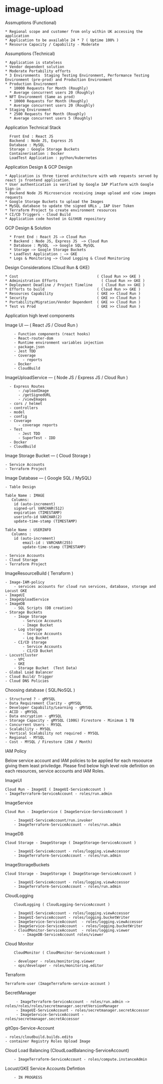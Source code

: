 # image-upload


Assmuptions (Functional)

    * Regional scope and customer from only within UK accessing the application
    * Application to be available 24 * 7 ( Uptime 100% )
    * Resource Capacity / Capability - Moderate

Assumptions (Technical)

    * Application is stateless
    * Vendor dependent solution 
    * Moderate Portability efforts 
    * 3 Environments  Staging Testing Environment, Performance Testing Environment (pre-prod) and Production Environment
    * Production Environment 
      * 10000 Requests for Month (Roughly)
      * Average concurrent users 20 (Roughly)
    * NFT Environment (Same as prod)
      * 10000 Requests for Month (Roughly)
      * Average concurrent users 20 (Roughly)
    * Staging Environment 
      * 2500 Requests for Month (Roughly)
      * Average concurrent users 5 (Roughly)



Application Technical Stack

      Front End : React JS
      Backend : Node JS, Express JS 
      Database : MySQL
      Storage : Google Storage Buckets 
      Containerisation : Docker
      LoadTest Application : python/kubernetes
      
      
Application Design & GCP Design

    * Application is three tiered architecture with web requests served by react js frontend application. 
    * User authentication is verified by Google IAP Platform with Google Sign-in
    * Backend Node JS Microservice receiving image upload and view images requests
    * Google Storage Buckets to upload the Images
    * MySQL database to update the signed URLs , IAP User Token 
    * Terraform Project to create environment resources
    * CI/CD Triggers - Cloud Build
    * Application code hosted in GitHUB repository 
  
  
  GCP Design & Solution
  
	  * Front End : React JS —> Cloud Run
	  * Backend : Node JS, Express JS  —> Cloud Run
	  * Database : MySQL  —> Google SQL MySQL
	  * Storage —> Google Storage Buckets 
	  * LoadTest Application : —> GKE
	  * Logs & Monitoring —> Cloud Logging & Cloud Monitoring
    
 Design Considerations (Cloud Run & GKE)

    * Cost                                    ( Cloud Run >> GKE )
    * Administration Efforts	                ( Cloud Run >> GKE )
    * Deployment Deadline / Project Timeline 	( Cloud Run >> GKE )
    * Efforts to build                        ( Cloud Run >> GKE )
    * Resources Capability                    ( GKE >> Cloud Run )
    * Security 	                              ( GKE >> Cloud Run )
    * Portability/Migration/Vendor Dependent  ( GKE >> Cloud Run )
    * Test vs Prod                            ( GKE >> Cloud Run )

  
Application high level components

  Image UI  — ( React JS / Cloud Run )

        - Function components (react hooks)
        - React-router-dom
        - Runtime environment variables injection
        - package.json
        - Jest TDD
        - Coverage
            - reports
        - Docker
        - CloudBuild
  
  ImageUploadService — ( Node JS / Express JS / Cloud Run )
  
      - Express Routes 
          - /uploadImage
          - /getSignedURL
          - /viewImages
      - cors / helmet
      - controllers 
      - model
      - config
      - Coverage
          - coverage reports
      - Test 
          - Jest TDD
          - SuperTest - IDD
      - Docker
      - CloudBuild
      
   Image Storage Bucket — ( Cloud Storage )
   
    - Service Accounts
    - Terraform Project
    
   Image Database — ( Google SQL / MySQL)
   
   
    - Table Design
 
	Table Name : IMAGE
	   Columns: 
	    id (auto-increment) 
	    signed-url VARCHAR(512) 
	    expiration (TIMESTAMP)
	    userinfo-id VARCHAR(2) 
	    update-time-stamp (TIMESTAMP)

	Table Name : USERINFO
	   Columns : 
	    id (auto-increment) 
            email-id : VARCHAR(255)
            update-time-stamp (TIMESTAMP)
	    
    - Service Accounts
    - Cloud Storage
    - Terraform Project
    
   ImageResourceBuild ( Terraform )
   
    - Image-IAM-policy
        - services accounts for cloud run services, database, storage and Locust GKE
    - ImageUI
    - ImageUploadService
    - ImageDB
        - SQL Scripts (DB creation)
    - Storage Buckets
        - Image Storage 
            - Service Accounts
            - Image Bucket
        - Log storage
            - Service Accounts
            - Log Bucket
        - CI/CD storage 
            - Service Accounts
            - CI/CD Bucket
    - LocustCluster
        - VPC
        - GKE
        - Storage Bucket  (Test Data)
    - Global Load Balancer
    - Cloud Build/ Trigger
    - Cloud DNS Policies
    
  Choosing database ( SQL/NoSQL )

    - Structured ? - gMYSQL
    - Data Requirement Clarity - gMYSQL
    - Developer Capability/Learning - gMYSQL
    - ACID - gMYSQL
    - Data encryption - gMYSQL
    - Storage Capacity - gMYSQL (100G) Firestore - Minimum 1 TB
    - Concurrent Users - MYSQL
    - Scalability - MYSQL
    - Vertical Scalability not required - MYSQL
    - Regional - MYSQL
    - Cost - MYSQL / Firestore (204 / Month)
    
 IAM Policy
   
   Below service account and IAM policies to be applied for each resoource giving them least priviledge. Please find below high level role definition on each 	  resources, service accounts and IAM Roles. 
    
   ImageUI
   	
	Cloud Run - ImageUI ( ImageUI-ServiceAccount ) 
	- ImageTerraform-ServiceAccount - roles/run.admin
    
    
   ImageService 
   	
	Cloud Run - ImageService ( ImageService-ServiceAccount )
		
		- ImageUI-ServiceAccount/run.invoker
		- ImageTerraform-ServiceAccount - roles/run.admin

   ImageDB
   
   	Cloud Storage - ImageStorage ( ImageStorage-ServiceAccount )
	
		- ImageUI-ServiceAccount - roles/logging.viewAccessor
		- ImageTerraform-ServiceAccount - roles/run.admin
    
    
   ImageStorageBuckets
   
   	Cloud Storage - ImageStorage ( ImageStorage-ServiceAccount )
		
		- ImageUI-ServiceAccount - roles/logging.viewAccessor
		- ImageTerraform-ServiceAccount - roles/run.admin
    
    
   CloudLogging
    
        CloudLogging ( CloudLogging-ServiceAccount )
	
		- ImageUI-ServiceAccount - roles/logging.viewAccessor
 		- ImageUI-ServiceAccount - roles/logging.bucketWriter
 		- ImageService-ServiceAccount  - roles/logging.viewAccessor
 		- ImageService-ServiceAccount  - roles/logging.bucketWriter
 		- CloudMonitor-ServiceAccount  - roles/logging.viewer
        	- ImageDB-ServiceAccount roles/viewer

    
   Cloud Monitor
    
    	CloudMonitor ( CloudMonitor-ServiceAccount )
		
		- developer - roles/monitoring.viewer
		- ops/developer - roles/monitoring.editor
	
   Terraform 
   	
	Terraform-user (ImageTerraform-service-account )
	
   SecretManager 
   
         - ImageTerraform-ServiceAccount - roles/run.admin —> roles/roles/roles/secretmanager.secretVersionManager
         - ImageUI-ServiceAccount - roles/secretmanager.secretAccessor
         - ImageService-ServiceAccount - roles/secretmanager.secretAccessor 

   gitOps-Service-Account
    
	- roles/cloudbuild.builds.edito
	- container Registry Roles Upload Image
	
   Cloud Load Balancing (CloudLoadBalancing-ServiceAccount)
   
        - ImageTerraform-ServiceAccount - roles/compute.instanceAdmin
	
   Locust/GKE Service Accounts Defintion
   
        - IN PROGRESS

    
